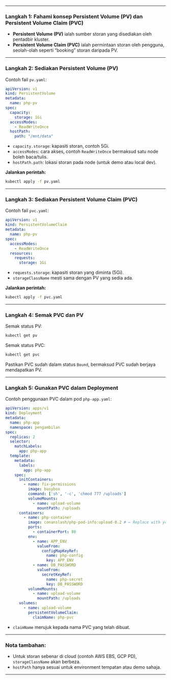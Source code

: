 
---

### Langkah 1: Fahami konsep Persistent Volume (PV) dan Persistent Volume Claim (PVC)

* **Persistent Volume (PV)** ialah sumber storan yang disediakan oleh pentadbir kluster.
* **Persistent Volume Claim (PVC)** ialah permintaan storan oleh pengguna, seolah-olah seperti “booking” storan daripada PV.

---

### Langkah 2: Sediakan Persistent Volume (PV)

Contoh fail `pv.yaml`:

```yaml
apiVersion: v1
kind: PersistentVolume
metadata:
  name: php-pv
spec:
  capacity:
    storage: 1Gi
  accessModes:
    - ReadWriteOnce
  hostPath:
    path: "/mnt/data"
```

* `capacity.storage`: kapasiti storan, contoh 5Gi.
* `accessModes`: cara akses, contoh `ReadWriteOnce` bermaksud satu node boleh baca/tulis.
* `hostPath.path`: lokasi storan pada node (untuk demo atau local dev).

**Jalankan perintah:**

```bash
kubectl apply -f pv.yaml
```

---

### Langkah 3: Sediakan Persistent Volume Claim (PVC)

Contoh fail `pvc.yaml`:

```yaml
apiVersion: v1
kind: PersistentVolumeClaim
metadata:
  name: php-pv
spec:
  accessModes:
    - ReadWriteOnce
  resources:
    requests:
      storage: 1Gi
```

* `requests.storage`: kapasiti storan yang diminta (5Gi).
* `storageClassName` mesti sama dengan PV yang sedia ada.

**Jalankan perintah:**

```bash
kubectl apply -f pvc.yaml
```

---

### Langkah 4: Semak PVC dan PV

Semak status PV:

```bash
kubectl get pv
```

Semak status PVC:

```bash
kubectl get pvc
```

Pastikan PVC sudah dalam status `Bound`, bermaksud PVC sudah berjaya mendapatkan PV.

---

### Langkah 5: Gunakan PVC dalam Deployment

Contoh penggunaan PVC dalam pod `php-app.yaml`:

```yaml
apiVersion: apps/v1
kind: Deployment
metadata:
  name: php-app
  namespace: pengambilan
spec:
  replicas: 2
  selector:
    matchLabels:
      app: php-app
  template:
    metadata:
      labels:
        app: php-app
    spec:
      initContainers:
        - name: fix-permissions
          image: busybox
          command: ['sh', '-c', 'chmod 777 /uploads']
          volumeMounts:
            - name: upload-volume
              mountPath: /uploads
      containers:
        - name: php-container
          image: conanslash/php-pod-info:upload-0.2 # ← Replace with your Docker Hub username
          ports:
            - containerPort: 80
          env:
            - name: APP_ENV
              valueFrom:
                configMapKeyRef:
                  name: php-config
                  key: APP_ENV
            - name: DB_PASSWORD
              valueFrom:
                secretKeyRef:
                  name: php-secret
                  key: DB_PASSWORD
          volumeMounts:
            - name: upload-volume
              mountPath: /uploads
      volumes:
        - name: upload-volume
          persistentVolumeClaim:
            claimName: php-pvc
```

* `claimName` merujuk kepada nama PVC yang telah dibuat.

---

### **Nota tambahan:**

* Untuk storan sebenar di cloud (contoh AWS EBS, GCP PD), `storageClassName` akan berbeza.
* `hostPath` hanya sesuai untuk environment tempatan atau demo sahaja.

---